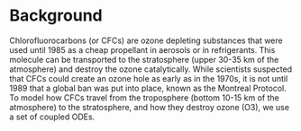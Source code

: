 # Background 
Chlorofluorocarbons (or CFCs) are ozone depleting substances that were used until 1985
as a cheap propellant in aerosols or in refrigerants. This molecule can be transported to
the stratosphere (upper 30-35 km of the atmosphere) and destroy the ozone catalytically.
While scientists suspected that CFCs could create an ozone hole as early as in the 1970s,
it is not until 1989 that a global ban was put into place, known as the Montreal Protocol.
To model how CFCs travel from the troposphere (bottom 10-15 km of the atmosphere)
to the stratosphere, and how they destroy ozone (O3), we use a set of coupled ODEs.

